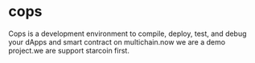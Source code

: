 # cops
Cops is a development environment to compile, deploy, test, and debug your dApps and smart contract on multichain.now we are a demo project.we are support starcoin first. 
